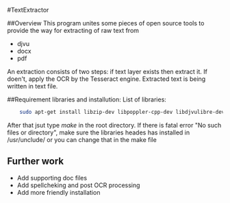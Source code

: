 #TextExtractor

##Overview
This program unites some pieces of open source tools to provide the way for extracting of raw text from
 
* djvu
* docx
* pdf

An extraction consists of two steps: if text layer exists then extract it. If doen't, apply the OCR by the Tesseract engine. Extracted text is being written in text file.

##Requirement libraries and installution:
List of libraries:
```bash
    sudo apt-get install libzip-dev libpoppler-cpp-dev libdjvulibre-dev libtesseract-dev libleptonica-dev
```
After that jsut type *make* in the root directory. If there is fatal error "No such files or directory", make sure the libraries heades has installed in /usr/unclude/ or you can change that in the make file

## Further work
* Add supporting doc files
* Add spellcheking and post OCR processing
* Add more friendly installation
